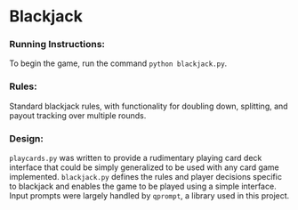 # Blackjack

### Running Instructions:
To begin the game, run the command `python blackjack.py`.

### Rules:
Standard blackjack rules, with functionality for doubling down, splitting, and payout tracking over multiple rounds.

### Design:
`playcards.py` was written to provide a rudimentary playing card deck interface that could be simply generalized to be used with any card game implemented. `blackjack.py` defines the rules and player decisions specific to blackjack and enables the game to be played using a simple interface. Input prompts were largely handled by `qprompt`, a library used in this project.
